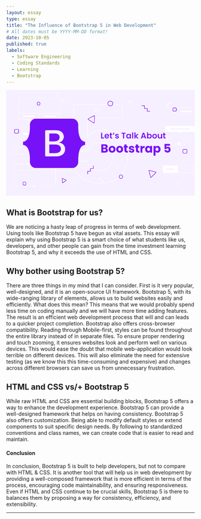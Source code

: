 ```yaml
---
layout: essay
type: essay
title: "The Influence of Bootstrap 5 in Web Development"
# All dates must be YYYY-MM-DD format!
date: 2023-10-05
published: true
labels:
  - Software Engineering
  - Coding Standards
  - Learning
  - Bootstrap
---
```


<img width="600px" class="rounded float-start pe-4" src="../img/bootstrap.png">

## What is Bootstrap for us?

  We are noticing a hasty leap of progress in terms of web development. Using tools like Bootstrap 5 have begun as vital assets. This essay will explain why using Bootstrap 5 is a smart choice of what students like us, developers, and other people can gain from the time investment learning Bootstrap 5, and why it exceeds the use of HTML and CSS.


## Why bother using Bootstrap 5?

  There are three things in my mind that I can consider. First is it very popular, well-designed, and it is an open-source UI framework. Bootstrap 5, with its wide-ranging library of elements, allows us to build websites easily and efficiently. What does this mean? This means that we would probably spend less time on coding manually and we will have more time adding features. The result is an efficient web development process that will and can leads to a quicker project completion. Bootstrap also offers cross-browser compatibility. Reading through Mobile-first, styles can be found throughout the entire library instead of in separate files. To ensure proper rendering and touch zooming, it ensures websites look and perform well on various devices. This would ease the doubt that mobile web-application would look terrible on different devices. This will also eliminate the need for extensive testing (as we know this this time-consuming and expensive) and changes across different browsers can save us from unnecessary frustration.


## HTML and CSS vs/+ Bootstrap 5

  While raw HTML and CSS are essential building blocks, Bootstrap 5 offers a way to enhance the development experience. Bootstrap 5 can provide a well-designed framework that helps on having consistency. Bootstrap 5 also offers customization. Being able to modify default styles or extend components to suit specific design needs. By following to standardized conventions and class names, we can create code that is easier to read and maintain. 


#### Conclusion

  In conclusion, Bootstrap 5 is built to help developers, but not to compare with HTML & CSS. It is another tool that will help us in web development by providing a well-composed framework that is more efficient in terms of the process, encouraging code maintainability, and ensuring responsiveness. Even if HTML and CSS continue to be crucial skills, Bootstrap 5 is there to balances them by proposing a way for consistency, efficiency, and extensibility. 
<hr>
